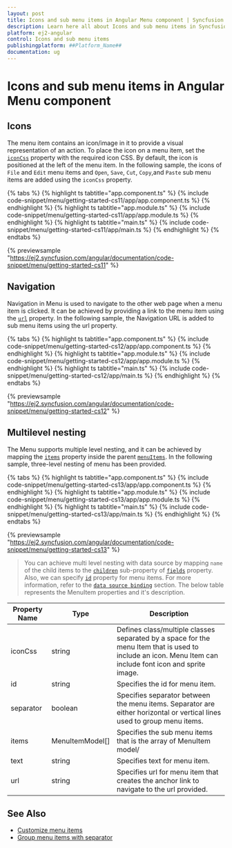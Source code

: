 ```yaml
---
layout: post
title: Icons and sub menu items in Angular Menu component | Syncfusion
description: Learn here all about Icons and sub menu items in Syncfusion ##Platform_Name## Menu component of Syncfusion Essential JS 2 and more.
platform: ej2-angular
control: Icons and sub menu items 
publishingplatform: ##Platform_Name##
documentation: ug
---
```


# Icons and sub menu items in Angular Menu component

## Icons

The menu item contains an icon/image in it to provide a visual representation of an action.
To place the icon on a menu item, set the [`iconCss`](https://ej2.syncfusion.com/angular/documentation/api/menu/menuItemModel#iconcss)
property with the required icon CSS. By default, the icon is positioned at the left of the
menu item. In the following sample, the icons of `File` and `Edit` menu items and `Open`,
`Save`, `Cut`, `Copy`,and `Paste` sub menu items are added using the `iconCss` property.

{% tabs %}
{% highlight ts tabtitle="app.component.ts" %}
{% include code-snippet/menu/getting-started-cs11/app/app.component.ts %}
{% endhighlight %}
{% highlight ts tabtitle="app.module.ts" %}
{% include code-snippet/menu/getting-started-cs11/app/app.module.ts %}
{% endhighlight %}
{% highlight ts tabtitle="main.ts" %}
{% include code-snippet/menu/getting-started-cs11/app/main.ts %}
{% endhighlight %}
{% endtabs %}
  
{% previewsample "https://ej2.syncfusion.com/angular/documentation/code-snippet/menu/getting-started-cs11" %}

## Navigation

Navigation in Menu is used to navigate to the other web page when a menu item is clicked.
It can be achieved by providing a link to the menu item using the [`url`](https://ej2.syncfusion.com/angular/documentation/api/menu/menuItemModel/#url) property. In the following sample, the Navigation URL is added to sub menu items using the url property.

{% tabs %}
{% highlight ts tabtitle="app.component.ts" %}
{% include code-snippet/menu/getting-started-cs12/app/app.component.ts %}
{% endhighlight %}
{% highlight ts tabtitle="app.module.ts" %}
{% include code-snippet/menu/getting-started-cs12/app/app.module.ts %}
{% endhighlight %}
{% highlight ts tabtitle="main.ts" %}
{% include code-snippet/menu/getting-started-cs12/app/main.ts %}
{% endhighlight %}
{% endtabs %}
  
{% previewsample "https://ej2.syncfusion.com/angular/documentation/code-snippet/menu/getting-started-cs12" %}

## Multilevel nesting

The Menu supports multiple level nesting, and it can be achieved by mapping the [`items`](https://ej2.syncfusion.com/angular/documentation/api/menu/menuItemModel#items)
property inside the parent [`menuItems`](https://ej2.syncfusion.com/angular/documentation/api/menu#items).
In the following sample, three-level nesting of menu has been provided.

{% tabs %}
{% highlight ts tabtitle="app.component.ts" %}
{% include code-snippet/menu/getting-started-cs13/app/app.component.ts %}
{% endhighlight %}
{% highlight ts tabtitle="app.module.ts" %}
{% include code-snippet/menu/getting-started-cs13/app/app.module.ts %}
{% endhighlight %}
{% highlight ts tabtitle="main.ts" %}
{% include code-snippet/menu/getting-started-cs13/app/main.ts %}
{% endhighlight %}
{% endtabs %}
  
{% previewsample "https://ej2.syncfusion.com/angular/documentation/code-snippet/menu/getting-started-cs13" %}

> You can achieve multi level nesting with data source by mapping `name` of the child items
to the [`children`](https://ej2.syncfusion.com/angular/documentation/api/menu/fieldSettingsModel#children) sub-property
of [`fields`](https://ej2.syncfusion.com/angular/documentation/api/menu/fieldSettingsModel) property. Also, we can specify [`id`](https://ej2.syncfusion.com/angular/documentation/api/menu/menuItemModel/#id) property
for menu items. For more information, refer to the
[`data source binding`](./data-source-binding-and-custom-menu-items#data-binding) section.
The below table represents the MenuItem properties and it's description.

Property Name | Type | Description
-----|----- | -----
|iconCss|string|Defines class/multiple classes separated by a space for the menu Item that is used to include an icon. Menu Item can include font icon and sprite image.
|id|string|Specifies the id for menu item.
|separator|boolean|Specifies separator between the menu items. Separator are either horizontal or vertical lines used to group menu items.
|items|MenuItemModel[]|Specifies the sub menu items that is the array of MenuItem model/
|text|string|Specifies text for menu item.
|url|string|Specifies url for menu item that creates the anchor link to navigate to the url provided.

## See Also

* [Customize menu items](./how-to/customize-menu-items)
* [Group menu items with separator](./getting-started#group-menu-items-with-separator)